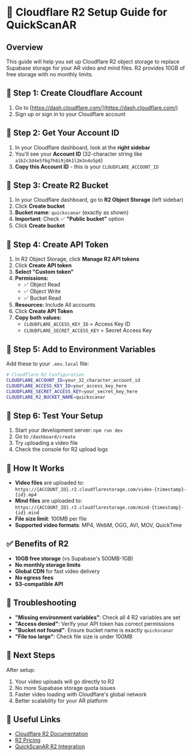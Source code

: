 # 🚀 Cloudflare R2 Setup Guide for QuickScanAR

## **Overview**
This guide will help you set up Cloudflare R2 object storage to replace Supabase storage for your AR video and mind files. R2 provides 10GB of free storage with no monthly limits.

## **🎯 Step 1: Create Cloudflare Account**
1. Go to [https://dash.cloudflare.com/](https://dash.cloudflare.com/)
2. Sign up or sign in to your Cloudflare account

## **🎯 Step 2: Get Your Account ID**
1. In your Cloudflare dashboard, look at the **right sidebar**
2. You'll see your **Account ID** (32-character string like `a1b2c3d4e5f6g7h8i9j0k1l2m3n4o5p6`)
3. **Copy this Account ID** - this is your `CLOUDFLARE_ACCOUNT_ID`

## **🎯 Step 3: Create R2 Bucket**
1. In your Cloudflare dashboard, go to **R2 Object Storage** (left sidebar)
2. Click **Create bucket**
3. **Bucket name**: `quickscanar` (exactly as shown)
4. **Important**: Check ✅ **"Public bucket"** option
5. Click **Create bucket**

## **🎯 Step 4: Create API Token**
1. In R2 Object Storage, click **Manage R2 API tokens**
2. Click **Create API token**
3. **Select "Custom token"**
4. **Permissions:**
   - ✅ Object Read
   - ✅ Object Write
   - ✅ Bucket Read
5. **Resources:** Include All accounts
6. Click **Create API Token**
7. **Copy both values:**
   - `CLOUDFLARE_ACCESS_KEY_ID` = Access Key ID
   - `CLOUDFLARE_SECRET_ACCESS_KEY` = Secret Access Key

## **🎯 Step 5: Add to Environment Variables**
Add these to your `.env.local` file:

```bash
# Cloudflare R2 Configuration
CLOUDFLARE_ACCOUNT_ID=your_32_character_account_id
CLOUDFLARE_ACCESS_KEY_ID=your_access_key_here
CLOUDFLARE_SECRET_ACCESS_KEY=your_secret_key_here
CLOUDFLARE_R2_BUCKET_NAME=quickscanar
```

## **🎯 Step 6: Test Your Setup**
1. Start your development server: `npm run dev`
2. Go to `/dashboard/create`
3. Try uploading a video file
4. Check the console for R2 upload logs

## **🔧 How It Works**
- **Video files** are uploaded to: `https://{ACCOUNT_ID}.r2.cloudflarestorage.com/video-{timestamp}-{id}.mp4`
- **Mind files** are uploaded to: `https://{ACCOUNT_ID}.r2.cloudflarestorage.com/mind-{timestamp}-{id}.mind`
- **File size limit**: 100MB per file
- **Supported video formats**: MP4, WebM, OGG, AVI, MOV, QuickTime

## **✅ Benefits of R2**
- **10GB free storage** (vs Supabase's 500MB-1GB)
- **No monthly storage limits**
- **Global CDN** for fast video delivery
- **No egress fees**
- **S3-compatible API**

## **🚨 Troubleshooting**
- **"Missing environment variables"**: Check all 4 R2 variables are set
- **"Access denied"**: Verify your API token has correct permissions
- **"Bucket not found"**: Ensure bucket name is exactly `quickscanar`
- **"File too large"**: Check file size is under 100MB

## **📱 Next Steps**
After setup:
1. Your video uploads will go directly to R2
2. No more Supabase storage quota issues
3. Faster video loading with Cloudflare's global network
4. Better scalability for your AR platform

## **🔗 Useful Links**
- [Cloudflare R2 Documentation](https://developers.cloudflare.com/r2/)
- [R2 Pricing](https://developers.cloudflare.com/r2/platform/pricing/)
- [QuickScanAR R2 Integration](https://quickscanar.com)
